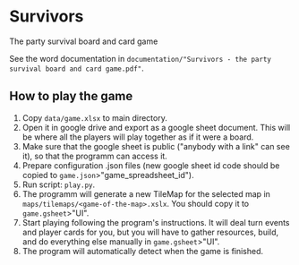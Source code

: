 # Survivors
The party survival board and card game

See the word documentation in `documentation/"Survivors - the party survival board and card game.pdf"`.

## How to play the game
1. Copy `data/game.xlsx` to main directory.
2. Open it in google drive and export as a google sheet document. This will be where all the players will play together as if it were a board.
3. Make sure that the google sheet is public ("anybody with a link" can see it), so that the programm can access it.
4. Prepare configuration .json files (new google sheet id code should be copied to `game.json`>"game_spreadsheet_id").
5. Run script: `play.py`.
6. The programm will generate a new TileMap for the selected map in `maps/tilemaps/<game-of-the-map>.xslx`. You should copy it to `game.gsheet`>"UI".
7. Start playing following the program's instructions. It will deal turn events and player cards for you, but you will have to gather resources, build, and do everything else manually in `game.gsheet`>"UI".
8. The program will automatically detect when the game is finished.